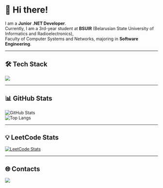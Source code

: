 # 👋 Hi there!

I am a **Junior .NET Developer**.  
Currently, I am a 3rd-year student at **BSUIR** (Belarusian State University of Informatics and Radioelectronics),  
Faculty of Computer Systems and Networks, majoring in **Software Engineering**.

---

## 🛠️ Tech Stack

<p align="left">
  <img src="https://skillicons.dev/icons?i=dotnet,cs,html,css,js,react,postgres" />
</p>

---

## 📊 GitHub Stats

![GitHub Stats](https://github-readme-stats.vercel.app/api?username=Cheengizs&show_icons=true&theme=radical)  
![Top Langs](https://github-readme-stats.vercel.app/api/top-langs/?username=Cheengizs&layout=compact&theme=radical)

---

## 💡 LeetCode Stats

[![LeetCode Stats](https://leetcard.jacoblin.cool/Cheengizs)](https://leetcode.com/Cheengizs/)

---

## 🌐 Contacts

<p align="left">
  <a href="https://www.linkedin.com/in/artem-valinskiy-a50740385">
    <img src="https://skillicons.dev/icons?i=linkedin" />
  </a>
</p>
